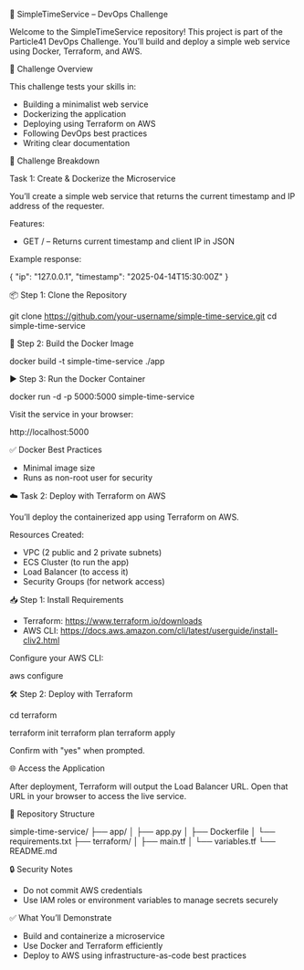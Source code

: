 🚀 SimpleTimeService – DevOps Challenge

Welcome to the SimpleTimeService repository! This project is part of the Particle41 DevOps Challenge. You’ll build and deploy a simple web service using Docker, Terraform, and AWS.

📌 Challenge Overview

This challenge tests your skills in:

- Building a minimalist web service
- Dockerizing the application
- Deploying using Terraform on AWS
- Following DevOps best practices
- Writing clear documentation

🧩 Challenge Breakdown

Task 1: Create & Dockerize the Microservice

You’ll create a simple web service that returns the current timestamp and IP address of the requester.

Features:

- GET / – Returns current timestamp and client IP in JSON

Example response:

{
  "ip": "127.0.0.1",
  "timestamp": "2025-04-14T15:30:00Z"
}

📦 Step 1: Clone the Repository

git clone https://github.com/your-username/simple-time-service.git
cd simple-time-service

🐳 Step 2: Build the Docker Image

docker build -t simple-time-service ./app

▶️ Step 3: Run the Docker Container

docker run -d -p 5000:5000 simple-time-service

Visit the service in your browser:

http://localhost:5000

✅ Docker Best Practices

- Minimal image size
- Runs as non-root user for security

☁️ Task 2: Deploy with Terraform on AWS

You’ll deploy the containerized app using Terraform on AWS.

Resources Created:

- VPC (2 public and 2 private subnets)
- ECS Cluster (to run the app)
- Load Balancer (to access it)
- Security Groups (for network access)

📥 Step 1: Install Requirements

- Terraform: https://www.terraform.io/downloads
- AWS CLI: https://docs.aws.amazon.com/cli/latest/userguide/install-cliv2.html

Configure your AWS CLI:

aws configure

🛠️ Step 2: Deploy with Terraform

cd terraform

terraform init
terraform plan
terraform apply

Confirm with "yes" when prompted.

🌐 Access the Application

After deployment, Terraform will output the Load Balancer URL. Open that URL in your browser to access the live service.

📁 Repository Structure

simple-time-service/
├── app/
│   ├── app.py
│   ├── Dockerfile
│   └── requirements.txt
├── terraform/
│   ├── main.tf
│   └── variables.tf
└── README.md

🔒 Security Notes

- Do not commit AWS credentials
- Use IAM roles or environment variables to manage secrets securely

✅ What You’ll Demonstrate

- Build and containerize a microservice
- Use Docker and Terraform efficiently
- Deploy to AWS using infrastructure-as-code best practices

